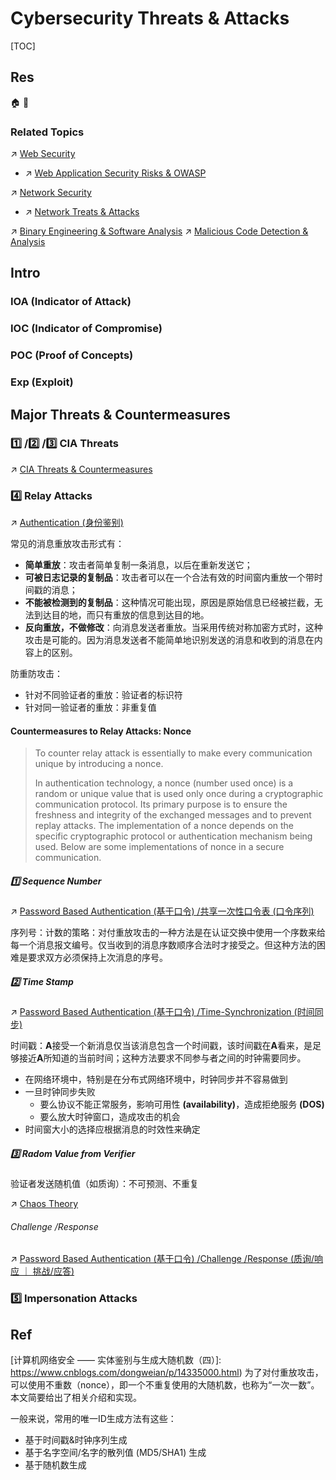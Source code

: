 # Cybersecurity Threats & Attacks

[TOC]



## Res
🏠 
🚧 


### Related Topics
↗ [Web Security](../../Application%20Security/💉%20Web%20Security/Web%20Security.md)
- ↗ [Web Application Security Risks & OWASP](../../Application%20Security/💉%20Web%20Security/🛟%20Web%20Application%20Security%20Risks%20&%20OWASP/Web%20Application%20Security%20Risks%20&%20OWASP.md)

↗ [Network Security](../../Network%20Security/Network%20Security.md)
- ↗ [Network Treats & Attacks](../../Network%20Security/Network%20Treats%20&%20Attacks/Network%20Treats%20&%20Attacks.md)

↗ [Binary Engineering & Software Analysis](../../🏰%20Cybersecurity%20Basics%20&%20InfoSec/🍦%20Software%20Security/🪆%20Binary%20Engineering%20&%20Software%20Analysis/Binary%20Engineering%20&%20Software%20Analysis.md)
↗ [Malicious Code Detection & Analysis](../../🏰%20Cybersecurity%20Basics%20&%20InfoSec/🍦%20Software%20Security/🪆%20Binary%20Engineering%20&%20Software%20Analysis/Malicious%20Code%20Detection%20&%20Software%20Analysis/Malicious%20Code%20Detection%20&%20Analysis.md)



## Intro
### IOA (Indicator of Attack)


### IOC (Indicator of Compromise)


### POC (Proof of Concepts)


### Exp (Exploit)



## Major Threats & Countermeasures
### 1️⃣ /2️⃣ /3️⃣ CIA Threats
↗ [CIA Threats & Countermeasures](CIA%20Threats%20&%20Countermeasures.md)


### 4️⃣ Relay Attacks
↗ [Authentication (身份鉴别)](../🐺%20Risk%20Countermeasures%20&%20Security%20Control/Identity%20&%20Access%20Management%20(IAM)/Access%20Control%20(访问控制)/Authentication%20(身份鉴别)/Authentication%20(身份鉴别).md)

常见的消息重放攻击形式有：
- **简单重放**：攻击者简单复制一条消息，以后在重新发送它；
- **可被日志记录的复制品**：攻击者可以在一个合法有效的时间窗内重放一个带时间戳的消息；
- **不能被检测到的复制品**：这种情况可能出现，原因是原始信息已经被拦截，无法到达目的地，而只有重放的信息到达目的地。
- **反向重放，不做修改**：向消息发送者重放。当采用传统对称加密方式时，这种攻击是可能的。因为消息发送者不能简单地识别发送的消息和收到的消息在内容上的区别。

防重防攻击：
- 针对不同验证者的重放：验证者的标识符
- 针对同一验证者的重放：非重复值
#### Countermeasures to Relay Attacks: Nonce
> To counter relay attack is essentially to make every communication unique by introducing a nonce. 
> 
> In authentication technology, a nonce (number used once) is a random or unique value that is used only once during a cryptographic communication protocol. Its primary purpose is to ensure the freshness and integrity of the exchanged messages and to prevent replay attacks. 
> The implementation of a nonce depends on the specific cryptographic protocol or authentication mechanism being used. Below are some implementations of nonce in a secure communication.
##### 1️⃣ Sequence Number
↗ [Password Based Authentication (基于口令) /共享一次性口令表 (口令序列)](../🐺%20Risk%20Countermeasures%20&%20Security%20Control/Identity%20&%20Access%20Management%20(IAM)/Access%20Control%20(访问控制)/Authentication%20(身份鉴别)/Object-Based%20Authetication/Human-Oriented%20Authentication%20(鉴别对象为人)/Password%20Based%20Authentication%20(基于口令)/Password%20Based%20Authentication%20(基于口令).md#共享一次性口令表%20(口令序列))

序列号：计数的策略：对付重放攻击的一种方法是在认证交换中使用一个序数来给每一个消息报文编号。仅当收到的消息序数顺序合法时才接受之。但这种方法的困难是要求双方必须保持上次消息的序号。
##### 2️⃣ Time Stamp
↗ [Password Based Authentication (基于口令) /Time-Synchronization (时间同步)](../🐺%20Risk%20Countermeasures%20&%20Security%20Control/Identity%20&%20Access%20Management%20(IAM)/Access%20Control%20(访问控制)/Authentication%20(身份鉴别)/Object-Based%20Authetication/Human-Oriented%20Authentication%20(鉴别对象为人)/Password%20Based%20Authentication%20(基于口令)/Password%20Based%20Authentication%20(基于口令).md#Time-Synchronization%20(时间同步))

时间戳：**A**接受一个新消息仅当该消息包含一个时间戳，该时间戳在**A**看来，是足够接近**A**所知道的当前时间；这种方法要求不同参与者之间的时钟需要同步。
- 在网络环境中，特别是在分布式网络环境中，时钟同步并不容易做到
- 一旦时钟同步失败
	- 要么协议不能正常服务，影响可用性 **(availability)**，造成拒绝服务 **(DOS)**
	- 要么放大时钟窗口，造成攻击的机会
- 时间窗大小的选择应根据消息的时效性来确定
##### 3️⃣ Radom Value from Verifier
验证者发送随机值（如质询）：不可预测、不重复

↗ [Chaos Theory](../../../🧮%20Math%20&%20Theoretical%20Computer%20Science%20(TCS)/Chaos%20Theory/Chaos%20Theory.md)

###### Challenge /Response
↗ [Password Based Authentication (基于口令) /Challenge /Response (质询/响应 ｜ 挑战/应答)](../🐺%20Risk%20Countermeasures%20&%20Security%20Control/Identity%20&%20Access%20Management%20(IAM)/Access%20Control%20(访问控制)/Authentication%20(身份鉴别)/Object-Based%20Authetication/Human-Oriented%20Authentication%20(鉴别对象为人)/Password%20Based%20Authentication%20(基于口令)/Password%20Based%20Authentication%20(基于口令).md#Challenge%20/Response%20(质询/响应%20｜%20挑战/应答))


### 5️⃣ Impersonation Attacks



## Ref
[计算机网络安全 —— 实体鉴别与生成大随机数（四）]: https://www.cnblogs.com/dongweian/p/14335000.html)
为了对付重放攻击，可以使用不重数（nonce），即一个不重复使用的大随机数，也称为“一次一数”。本文简要给出了相关介绍和实现。

[👍 唯一ID生成算法剖析，看看这篇就够了]: https://cloud.tencent.com/developer/article/1530850

一般来说，常用的唯一ID生成方法有这些：
- 基于时间戳&时钟序列生成
- 基于名字空间/名字的散列值 (MD5/SHA1) 生成
- 基于随机数生成

[张瑜, 潘小明, LIUQingzhong, 曹均阔, 罗自强. APT攻击与防御. 清华大学学报(自然科学版), 2017, 57(11): 1127-1133.]: http://jst.tsinghuajournals.com/CN/rhhtml/20171102.htm

[高级威胁攻击技战术分析]: https://0x666.club/tradecraft-analysis/

[IOA VS IOC]: https://www.crowdstrike.com/cybersecurity-101/indicators-of-compromise/ioa-vs-ioc/

[暗网简介：Akira Ransomware]: https://mp.weixin.qq.com/s/jkrW1WG_gGmnkJD4slic4g
